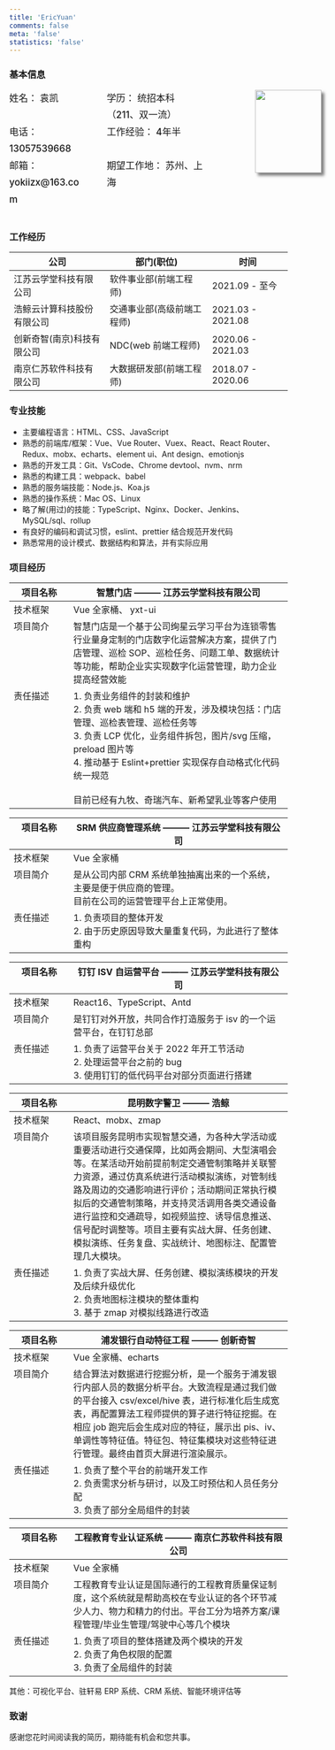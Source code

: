 ```yaml
---
title: 'EricYuan'
comments: false
meta: 'false'
statistics: 'false'
---
```


### 基本信息

<div class='me-basic__info'>
    <div class="me-basic__info--item">姓名： 袁凯</div>
    <div class="me-basic__info--item right">学历： 统招本科（211、双一流）</div>
    <div class="me-basic__info--item">电话： 13057539668</div>
    <div class="me-basic__info--item right">工作经验： 4年半</div>
    <div class="me-basic__info--item">邮箱： yokiizx@163.com</div>
    <div class="me-basic__info--item right">期望工作地： 苏州、上海</div>
    <div class="me-basic__info--avatar">
        <img src="https://cdn.staticaly.com/gh/yokiizx/picgo@master/img/202301311756745.png" width="120px" height="150px">
    </div>
</div>

<br/>

### 工作经历

| 公司                       | 部门(职位)                 | 时间              |
| -------------------------- | -------------------------- | ----------------- |
| 江苏云学堂科技有限公司     | 软件事业部(前端工程师)     | 2021.09 - 至今    |
| 浩鲸云计算科技股份有限公司 | 交通事业部(高级前端工程师) | 2021.03 - 2021.08 |
| 创新奇智(南京)科技有限公司 | NDC(web 前端工程师)        | 2020.06 - 2021.03 |
| 南京仁苏软件科技有限公司   | 大数据研发部(前端工程师)   | 2018.07 - 2020.06 |

### 专业技能

- 主要编程语言：HTML、CSS、JavaScript
- 熟悉的前端库/框架：Vue、Vue Router、Vuex、React、React Router、Redux、mobx、echarts、element ui、Ant design、emotionjs
- 熟悉的开发工具：Git、VsCode、Chrome devtool、nvm、nrm
- 熟悉的构建工具：webpack、babel
- 熟悉的服务端技能：Node.js、Koa.js
- 熟悉的操作系统：Mac OS、Linux
- 略了解(用过)的技能：TypeScript、Nginx、Docker、Jenkins、MySQL/sql、rollup
- 有良好的编码和调试习惯，eslint、prettier 结合规范开发代码
- 熟悉常用的设计模式、数据结构和算法，并有实际应用

### 项目经历

| 项目名称 | 智慧门店 ——— 江苏云学堂科技有限公司                                                                                                                                                                                                                                                                            |
| -------- | -------------------------------------------------------------------------------------------------------------------------------------------------------------------------------------------------------------------------------------------------------------------------------------------------------------- |
| 技术框架 | Vue 全家桶、 yxt-ui                                                                                                                                                                                                                                                                                            |
| 项目简介 | 智慧门店是一个基于公司绚星云学习平台为连锁零售行业量身定制的门店数字化运营解决方案，提供了门店管理、巡检 SOP、巡检任务、问题工单、数据统计等功能，帮助企业实实现数字化运营管理，助力企业提高经营效能                                                                                                           |
| 责任描述 | 1. 负责业务组件的封装和维护<br />2. 负责 web 端和 h5 端的开发，涉及模块包括：门店管理、巡检表管理、巡检任务等<br />3. 负责 LCP 优化，业务组件拆包，图片/svg 压缩，preload 图片等 <br />4. 推动基于 Eslint+prettier 实现保存自动格式化代码统一规范 <br /> <br /> 目前已经有九牧、奇瑞汽车、新希望乳业等客户使用 |

| 项目名称 | SRM 供应商管理系统 ——— 江苏云学堂科技有限公司                                                                   |
| -------- | --------------------------------------------------------------------------------------------------------------- |
| 技术框架 | Vue 全家桶                                                                                                      |
| 项目简介 | 是从公司内部 CRM 系统单独抽离出来的一个系统，主要是便于供应商的管理。<br />目前在公司的运营管理平台上正常使用。 |
| 责任描述 | 1. 负责项目的整体开发<br />2. 由于历史原因导致大量重复代码，为此进行了整体重构                                  |

| 项目名称 | 钉钉 ISV 自运营平台 ——— 江苏云学堂科技有限公司                                                                         |
| -------- | ---------------------------------------------------------------------------------------------------------------------- |
| 技术框架 | React16、TypeScript、Antd                                                                                              |
| 项目简介 | 是钉钉对外开放，共同合作打造服务于 isv 的一个运营平台，在钉钉总部                                                      |
| 责任描述 | 1. 负责了运营平台关于 2022 年开工节活动<br />2. 处理运营平台之前的 bug <br />3. 使用钉钉的低代码平台对部分页面进行搭建 |

| 项目名称 | 昆明数字警卫 ——— 浩鲸                                                                                                                                                                                                                                                                                                                                                                                                                      |
| -------- | ------------------------------------------------------------------------------------------------------------------------------------------------------------------------------------------------------------------------------------------------------------------------------------------------------------------------------------------------------------------------------------------------------------------------------------------ |
| 技术框架 | React、mobx、zmap                                                                                                                                                                                                                                                                                                                                                                                                                          |
| 项目简介 | 该项目服务昆明市实现智慧交通，为各种大学活动或重要活动进行交通保障，比如两会期间、大型演唱会等。在某活动开始前提前制定交通管制策略并关联警力资源，通过仿真系统进行活动模拟演练，对管制线路及周边的交通影响进行评价；活动期间正常执行模拟后的交通管制策略，并支持灵活调用各类交通设备进行监控和交通疏导，如视频监控、诱导信息推送、信号配时调整等。项目主要有实战大屏、任务创建、模拟演练、任务复盘、实战统计、地图标注、配置管理几大模块。 |
| 责任描述 | 1. 负责了实战大屏、任务创建、模拟演练模块的开发及后续升级优化<br />2. 负责地图标注模块的整体重构 <br /> 3. 基于 zmap 对模拟线路进行改造                                                                                                                                                                                                                                                                                                    |

| 项目名称 | 浦发银行自动特征工程 ——— 创新奇智                                                                                                                                                                                                                                                                                             |
| -------- | ----------------------------------------------------------------------------------------------------------------------------------------------------------------------------------------------------------------------------------------------------------------------------------------------------------------------------- |
| 技术框架 | Vue 全家桶、echarts                                                                                                                                                                                                                                                                                                           |
| 项目简介 | 结合算法对数据进行挖掘分析，是一个服务于浦发银行内部人员的数据分析平台。大致流程是通过我们做的平台接入 csv/excel/hive 表，进行标准化后生成宽表，再配置算法工程师提供的算子进行特征挖掘。在相应 job 跑完后会生成对应的特征，展示出 pis、iv、单调性等特征值。特征包、特征集模块对这些特征进行管理。最终由首页大屏进行渲染展示。 |
| 责任描述 | 1. 负责了整个平台的前端开发工作<br />2. 负责需求分析与研讨，以及工时预估和人员任务分配 <br />3. 负责了部分全局组件的封装                                                                                                                                                                                                      |

| 项目名称 | 工程教育专业认证系统 ——— 南京仁苏软件科技有限公司                                                                                                                               |
| -------- | ------------------------------------------------------------------------------------------------------------------------------------------------------------------------------- |
| 技术框架 | Vue 全家桶                                                                                                                                                                      |
| 项目简介 | 工程教育专业认证是国际通行的工程教育质量保证制度，这个系统就是帮助高校在专业认证的各个环节减少人力、物力和精力的付出。平台工分为培养方案/课程管理/毕业生管理/驾驶中心等几个模块 |
| 责任描述 | 1. 负责了项目的整体搭建及两个模块的开发<br />2. 负责了角色权限的配置 <br /> 3. 负责了全局组件的封装                                                                             |

其他：可视化平台、驻轩易 ERP 系统、CRM 系统、智能环境评估等

<style>
  /* “个人简介”距离顶部调整 */
  #write h2:first-of-type {
    margin-top: 0em;
    color: black;
	}
  h4 {
    border-bottom: 0
  }

  .me-basic__info {
    position: relative;
    display: flex;
    width: 70%;
    flex-wrap: wrap;
    justify-content: space-between;
  }
  .me-basic__info--item {
    width: 40%;
    color: var(--font-color);
    font-weight: 500;
    font-size: 1.06rem;
    line-height: 1.8;
  }
  .me-basic__info--item.right {
    width: 50%
  }
  .me-basic__info--avatar {
    position: absolute;
    right: -13.25rem;
  }
  img {
    width: 120px;
    height: 150px;
    object-fit: cover;
    box-shadow: 5px 5px 5px rgba(0,0,0,.5);
  }

  #项目经历 ~ table tr {
    display: flex;
  }
  #项目经历 ~ table th:first-child,#项目经历 ~ table td:first-child {
    width: 92px;
  }
  #项目经历 ~ table th:not(:first-child),#项目经历 ~ table td:not(:first-child) {
    flex: 1;
  }
</style>

### 致谢

感谢您花时间阅读我的简历，期待能有机会和您共事。

<!-- ![html](https://img.shields.io/badge/_-HTML-C5654F?logo=html5&logoColor=white)![css](https://img.shields.io/badge/_-CSS-397DBA?logo=css3&logoColor=white)![js](https://img.shields.io/badge/_-JavaScript-yellow?logo=javascript&)

![ts](https://img.shields.io/badge/_-TypeScript-3A7EBC?logo=typescript&logoColor=white) ![vue](https://img.shields.io/badge/_-Vue-394759?logo=vuedotjs) ![react](https://img.shields.io/badge/_-React-34373D?logo=react) ![webpack](https://img.shields.io/badge/_-webpack-3C6EA5?logo=webpack) -->
